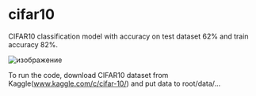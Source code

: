 # cifar10
CIFAR10 classification model with accuracy on test dataset 62% and train accuracy 82%. 

![изображение](https://github.com/bulbingemski/cifar10/assets/65924626/a7633f1b-53c5-4abc-b2e6-58d791a5ebec)

To run the code, download CIFAR10 dataset from Kaggle(www.kaggle.com/c/cifar-10/) and put data to root/data/...
